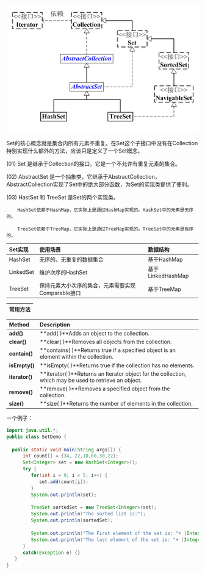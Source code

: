 ![](/assets/set.png)

Set的核心概念就是集合内所有元素不重复。在Set这个子接口中没有在Collection特别实现什么额外的方法，应该只是定义了一个Set概念。

\(01\) Set 是继承于Collection的接口。它是一个不允许有重复元素的集合。

\(02\) AbstractSet 是一个抽象类，它继承于AbstractCollection，AbstractCollection实现了Set中的绝大部分函数，为Set的实现类提供了便利。

\(03\) HastSet 和 TreeSet 是Set的两个实现类。

        HashSet依赖于HashMap，它实际上是通过HashMap实现的。HashSet中的元素是无序的。

        TreeSet依赖于TreeMap，它实际上是通过TreeMap实现的。TreeSet中的元素是有序的。

| Set实现 | 使用场景 | 数据结构 |
| :--- | :--- | :--- |
| HashSet | 无序的、无重复的数据集合 | 基于HashMap |
| LinkedSet | 维护次序的HashSet | 基于LinkedHashMap |
| TreeSet | 保持元素大小次序的集合，元素需要实现Comparable接口 | 基于TreeMap |

| **常用方法** |
| :--- |


| Method | Description |
| :--- | :--- |
| **add\(\)** | **add\( \)**Adds an object to the collection. |
| **clear\(\)** | **clear\( \)**Removes all objects from the collection. |
| **contain\(\)** | **contains\( \)**Returns true if a specified object is an element within the collection. |
| **isEmpty\(\)** | **isEmpty\( \)**Returns true if the collection has no elements. |
| **iterator\(\)** | **iterator\( \)**Returns an Iterator object for the collection, which may be used to retrieve an object. |
| **remove\(\)** | **remove\( \)**Removes a specified object from the collection. |
| **size\(\)** | **size\( \)**Returns the number of elements in the collection. |

一个例子：

```java
import java.util.*;
public class SetDemo {

  public static void main(String args[]) { 
      int count[] = {34, 22,10,60,30,22};
      Set<Integer> set = new HashSet<Integer>();
      try {
         for(int i = 0; i < 5; i++) {
            set.add(count[i]);
         }
         System.out.println(set);

         TreeSet sortedSet = new TreeSet<Integer>(set);
         System.out.println("The sorted list is:");
         System.out.println(sortedSet);

         System.out.println("The First element of the set is: "+ (Integer)sortedSet.first());
         System.out.println("The last element of the set is: "+ (Integer)sortedSet.last());
      }
      catch(Exception e) {}
   }
}
```



